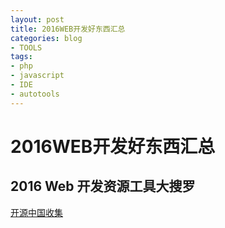```yaml
---
layout: post
title: 2016WEB开发好东西汇总
categories: blog
- TOOLS
tags:
- php
- javascript
- IDE
- autotools
---
```

# 2016WEB开发好东西汇总
## 2016 Web 开发资源工具大搜罗
[开源中国收集](https://www.oschina.net/news/77717/2016-web-develop-tools-collection?from=20161009)
